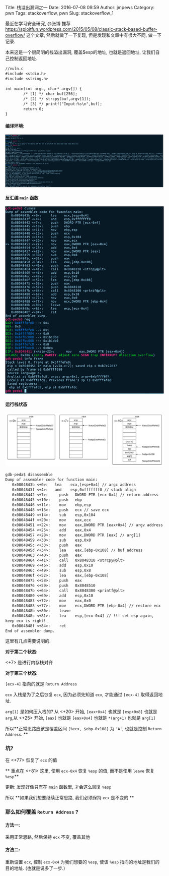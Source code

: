 Title: 栈溢出漏洞之一
Date: 2016-07-08 09:59
Author: jmpews
Category: pwn
Tags: stackoverflow, pwn
Slug: stackoverflow_1

最近在学习安全研究, @张博 推荐 https://sploitfun.wordpress.com/2015/05/08/classic-stack-based-buffer-overflow/ 这个文章, 然后就做了一下复现, 但是发现和文章中有很大不同, 做一下记录.

本来这是一个很简明的栈溢出漏洞, 覆盖$esp的地址, 也就是返回地址, 让我们自己控制返回地址.


```
//vuln.c
#include <stdio.h>
#include <string.h>

int main(int argc, char* argv[]) {
        /* [1] */ char buf[256];
        /* [2] */ strcpy(buf,argv[1]);
        /* [3] */ printf("Input:%s\n",buf);
        return 0;
}
```

#### 编译环境:

![](assets/stackoverflow_1-fdd18.png)

#### 反汇编 `main` 函数

![](assets/stackoverflow_1-135f9.png)

#### 运行栈状态

![](assets/stackoverflow_1-83e43.png)

```
gdb-peda$ disassemble
Dump of assembler code for function main:
   0x0804843b <+0>:	  lea    ecx,[esp+0x4] // argc address
   0x0804843f <+4>:	  and    esp,0xfffffff0 // stack align
   0x08048442 <+7>:  	push   DWORD PTR [ecx-0x4] // return address
   0x08048445 <+10>:	push   ebp
   0x08048446 <+11>:	mov    ebp,esp
   0x08048448 <+13>:	push   ecx // save ecx
   0x08048449 <+14>:	sub    esp,0x104
   0x0804844f <+20>:	mov    eax,ecx
   0x08048451 <+22>:	mov    eax,DWORD PTR [eax+0x4] // argv address
   0x08048454 <+25>:	add    eax,0x4
   0x08048457 <+28>:	mov    eax,DWORD PTR [eax] // arg[1]
   0x08048459 <+30>:	sub    esp,0x8
   0x0804845c <+33>:	push   eax
   0x0804845d <+34>:	lea    eax,[ebp-0x108] // buf address
   0x08048463 <+40>:	push   eax
   0x08048464 <+41>:	call   0x8048310 <strcpy@plt>
   0x08048469 <+46>:	add    esp,0x10
   0x0804846c <+49>:	sub    esp,0x8
   0x0804846f <+52>:	lea    eax,[ebp-0x108]
   0x08048475 <+58>:	push   eax
   0x08048476 <+59>:	push   0x8048510
   0x0804847b <+64>:	call   0x8048300 <printf@plt>
   0x08048480 <+69>:	add    esp,0x10
   0x08048483 <+72>:	mov    eax,0x0
   0x08048488 <+77>:	mov    ecx,DWORD PTR [ebp-0x4] // restore ecx
   0x0804848b <+80>:	leave  
   0x0804848c <+81>:	lea    esp,[ecx-0x4] // !!! set esp again, keep ecx is right!
   0x0804848f <+84>:	ret    
End of assembler dump.
```

这里有几点需要说明的.

**对于第二个状态:**

<+7> 是进行内存栈对齐

**对于第三个状态:**

`[ecx-4]` 指向的就是 `Return Address`

`ecx` 入栈是为了之后恢复 `ecx`, 因为必须先知道 `ecx`, 才能通过 `[ecx-4]` 取得返回地址.

`arg[1]` 是如何压入栈的? 从 <+20> 开始, `[eax+0x4]` 也就是 `[esp+0x8]` 也就是 `arg`,从 <+25> 开始, `[eax]` 也就是 `[eax+0x4]` 也就是 `*(arg+1)` 也就是 `arg[1]`

所以**正常思路应该是覆盖区间 `[%ecx, $ebp-0x108]` 为 `'A'`, 也就是控制 `Return Address`. **

### 坑?
在 <+77> 恢复了 `ecx` 的值

** 重点在 <+81> 这里, 使用 `ecx-0x4` 恢复 `%esp` 的值, 而不是使用 `leave` 恢复 `%esp`**

更新: 发现好像只有在 `main` 函数里, 才会这么回复 `%esp`

所以 **如果我们想要继续正常思路, 我们必须保持 `ecx` 是不变的 **

### 那么如何覆盖 `Return Address` ?
#### 方法一:

采用正常思路, 然后保持 `ecx` 不变, 覆盖其他

#### 方法二:

重新设置 `ecx`, 控制 `ecx-0x4` 为我们想要的 `%esp`, 使该 `%esp` 指向的地址是我们的 目的地址. (也就是说多了一步.)
